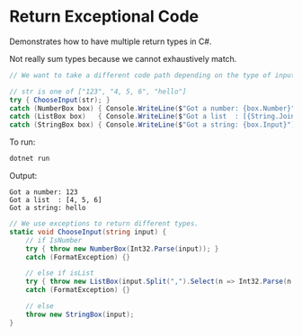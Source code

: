 # Return Exceptional Code

Demonstrates how to have multiple return types in C#.

Not really sum types because we cannot exhaustively match.

```c#
// We want to take a different code path depending on the type of input.

// str is one of ["123", "4, 5, 6", "hello"]
try { ChooseInput(str); }
catch (NumberBox box) { Console.WriteLine($"Got a number: {box.Number}"); }
catch (ListBox box)   { Console.WriteLine($"Got a list  : [{String.Join(", ", box.Numbers)}]"); }
catch (StringBox box) { Console.WriteLine($"Got a string: {box.Input}"); }
```

To run:

```bash
dotnet run
```

Output:

```
Got a number: 123
Got a list  : [4, 5, 6]
Got a string: hello
```

```c#
// We use exceptions to return different types.
static void ChooseInput(string input) {
    // if IsNumber
    try { throw new NumberBox(Int32.Parse(input)); }
    catch (FormatException) {}

    // else if isList
    try { throw new ListBox(input.Split(",").Select(n => Int32.Parse(n.Trim())).ToList()); }
    catch (FormatException) {}

    // else
    throw new StringBox(input);
}
```
